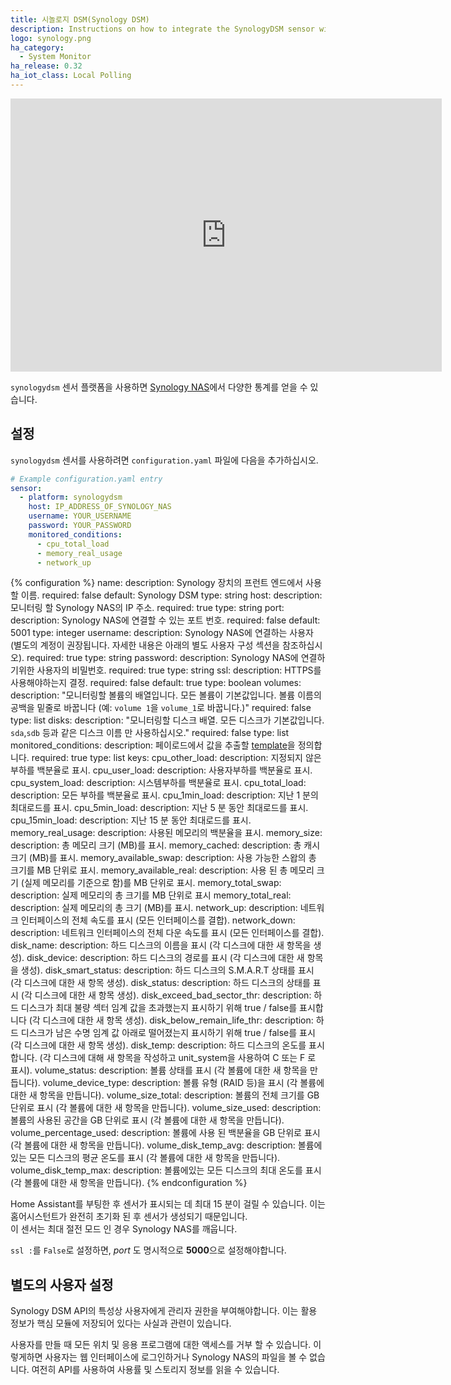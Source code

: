 ```yaml
---
title: 시놀로지 DSM(Synology DSM)
description: Instructions on how to integrate the SynologyDSM sensor within Home Assistant.
logo: synology.png
ha_category:
  - System Monitor
ha_release: 0.32
ha_iot_class: Local Polling
---
```


<div class='videoWrapper'>
<iframe width="690" height="437" src="https://www.youtube.com/embed/CHrw7l4lJYY" frameborder="0" allow="accelerometer; autoplay; encrypted-media; gyroscope; picture-in-picture" allowfullscreen></iframe>
</div>

`synologydsm` 센서 플랫폼을 사용하면 [Synology NAS](https://www.synology.com)에서 다양한 통계를 얻을 수 있습니다.

## 설정

`synologydsm` 센서를 사용하려면 `configuration.yaml` 파일에 다음을 추가하십시오.

```yaml
# Example configuration.yaml entry
sensor:
  - platform: synologydsm
    host: IP_ADDRESS_OF_SYNOLOGY_NAS
    username: YOUR_USERNAME
    password: YOUR_PASSWORD
    monitored_conditions:
      - cpu_total_load
      - memory_real_usage
      - network_up
```

{% configuration %}
name:
  description: Synology 장치의 프런트 엔드에서 사용할 이름.
  required: false
  default: Synology DSM
  type: string
host:
  description: 모니터링 할 Synology NAS의 IP 주소.
  required: true
  type: string
port:
  description: Synology NAS에 연결할 수 있는 포트 번호.
  required: false
  default: 5001
  type: integer
username:
  description: Synology NAS에 연결하는 사용자 (별도의 계정이 권장됩니다. 자세한 내용은 아래의 별도 사용자 구성 섹션을 참조하십시오).
  required: true
  type: string
password:
  description: Synology NAS에 연결하기위한 사용자의 비밀번호.
  required: true
  type: string
ssl:
  description: HTTPS를 사용해야하는지 결정.
  required: false
  default: true
  type: boolean
volumes:
  description: "모니터링할 볼륨의 배열입니다. 모든 볼륨이 기본값입니다. 볼륨 이름의 공백을 밑줄로 바꿉니다 (예: `volume 1`을 `volume_1`로 바꿉니다.)"
  required: false
  type: list
disks:
  description: "모니터링할 디스크 배열. 모든 디스크가 기본값입니다. `sda`,`sdb` 등과 같은 디스크 이름 만 사용하십시오."
  required: false
  type: list
monitored_conditions:
  description: 페이로드에서 값을 추출할 [template](/topics/templating/)을 정의합니다.
  required: true
  type: list
  keys:
    cpu_other_load:
      description: 지정되지 않은 부하를 백분율로 표시.
    cpu_user_load:
      description: 사용자부하를 백분율로 표시.
    cpu_system_load:
      description: 시스템부하를 백분율로 표시.
    cpu_total_load:
      description: 모든 부하를 백분율로 표시.
    cpu_1min_load:
      description: 지난 1 분의 최대로드를 표시.
    cpu_5min_load:
      description: 지난 5 분 동안 최대로드를 표시.
    cpu_15min_load:
      description: 지난 15 분 동안 최대로드를 표시.
    memory_real_usage:
      description: 사용된 메모리의 백분율을 표시.
    memory_size:
      description: 총 메모리 크기 (MB)를 표시.
    memory_cached:
      description: 총 캐시 크기 (MB)를 표시.
    memory_available_swap:
      description: 사용 가능한 스왑의 총 크기를 MB 단위로 표시.
    memory_available_real:
      description: 사용 된 총 메모리 크기 (실제 메모리를 기준으로 함)를 MB 단위로 표시.
    memory_total_swap:
      description: 실제 메모리의 총 크기를 MB 단위로 표시
    memory_total_real:
      description: 실제 메모리의 총 크기 (MB)를 표시.
    network_up:
      description: 네트워크 인터페이스의 전체 속도를 표시 (모든 인터페이스를 결합).
    network_down:
      description: 네트워크 인터페이스의 전체 다운 속도를 표시 (모든 인터페이스를 결합).
    disk_name:
      description: 하드 디스크의 이름을 표시 (각 디스크에 대한 새 항목을 생성).
    disk_device:
      description: 하드 디스크의 경로를 표시 (각 디스크에 대한 새 항목을 생성).
    disk_smart_status:
      description: 하드 디스크의 S.M.A.R.T 상태를 표시 (각 디스크에 대한 새 항목 생성).
    disk_status:
      description: 하드 디스크의 상태를 표시 (각 디스크에 대한 새 항목 생성).
    disk_exceed_bad_sector_thr:
      description: 하드 디스크가 최대 불량 섹터 임계 값을 초과했는지 표시하기 위해 true / false를 표시합니다 (각 디스크에 대한 새 항목 생성).
    disk_below_remain_life_thr:
      description: 하드 디스크가 남은 수명 임계 값 아래로 떨어졌는지 표시하기 위해 true / false를 표시 (각 디스크에 대한 새 항목 생성).
    disk_temp:
      description: 하드 디스크의 온도를 표시합니다. (각 디스크에 대해 새 항목을 작성하고 unit_system을 사용하여 C 또는 F 로 표시).
    volume_status:
      description: 볼륨 상태를 표시 (각 볼륨에 대한 새 항목을 만듭니다).
    volume_device_type:
      description: 볼륨 유형 (RAID 등)을 표시 (각 볼륨에 대한 새 항목을 만듭니다).
    volume_size_total:
      description: 볼륨의 전체 크기를 GB 단위로 표시 (각 볼륨에 대한 새 항목을 만듭니다).
    volume_size_used:
      description: 볼륨의 사용된 공간을 GB 단위로 표시 (각 볼륨에 대한 새 항목을 만듭니다).
    volume_percentage_used:
      description: 볼륨에 사용 된 백분율을 GB 단위로 표시 (각 볼륨에 대한 새 항목을 만듭니다).
    volume_disk_temp_avg:
      description: 볼륨에있는 모든 디스크의 평균 온도를 표시 (각 볼륨에 대한 새 항목을 만듭니다).
    volume_disk_temp_max:
      description: 볼륨에있는 모든 디스크의 최대 온도를 표시 (각 볼륨에 대한 새 항목을 만듭니다).
{% endconfiguration %}

<div class='note'>
Home Assistant를 부팅한 후 센서가 표시되는 데 최대 15 분이 걸릴 수 있습니다. 이는 홈어시스턴트가 완전히 초기화 된 후 센서가 생성되기 때문입니다.
</div>

<div class='note warning'>
이 센서는 최대 절전 모드 인 경우 Synology NAS를 깨웁니다.
</div>

<div class='note warning'>

  `ssl :`를 `False`로 설정하면, *port* 도 명시적으로 **5000**으로 설정해야합니다. 

</div>

## 별도의 사용자 설정

Synology DSM API의 특성상 사용자에게 관리자 권한을 부여해야합니다. 이는 활용 정보가 핵심 모듈에 저장되어 있다는 사실과 관련이 있습니다.

사용자를 만들 때 모든 위치 및 응용 프로그램에 대한 액세스를 거부 할 수 있습니다. 이렇게하면 사용자는 웹 인터페이스에 로그인하거나 Synology NAS의 파일을 볼 수 없습니다. 여전히 API를 사용하여 사용률 및 스토리지 정보를 읽을 수 있습니다.